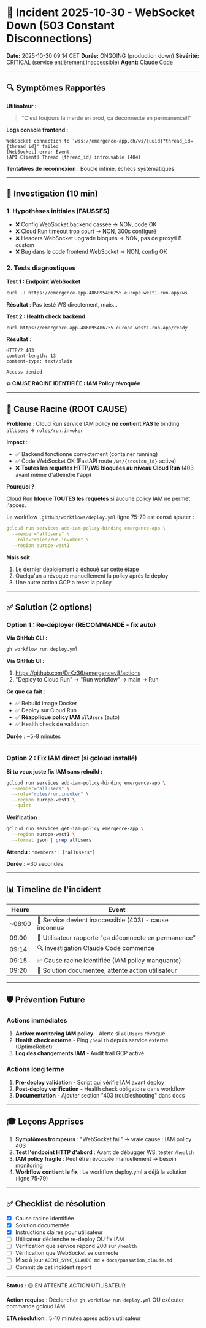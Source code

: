 # 🚨 Incident 2025-10-30 - WebSocket Down (503 Constant Disconnections)

**Date:** 2025-10-30 09:14 CET
**Durée:** ONGOING (production down)
**Sévérité:** CRITICAL (service entièrement inaccessible)
**Agent:** Claude Code

---

## 🔍 Symptômes Rapportés

**Utilisateur :**
> "C'est toujours la merde en prod, ça déconnecte en permanence!!"

**Logs console frontend :**
```
WebSocket connection to 'wss://emergence-app.ch/ws/{uuid}?thread_id={thread_id}' failed
[WebSocket] error Event
[API Client] Thread {thread_id} introuvable (404)
```

**Tentatives de reconnexion** : Boucle infinie, échecs systématiques

---

## 🔬 Investigation (10 min)

### 1. Hypothèses initiales (FAUSSES)
- ❌ Config WebSocket backend cassée → NON, code OK
- ❌ Cloud Run timeout trop court → NON, 300s configuré
- ❌ Headers WebSocket upgrade bloqués → NON, pas de proxy/LB custom
- ❌ Bug dans le code frontend WebSocket → NON, config OK

### 2. Tests diagnostiques

**Test 1 : Endpoint WebSocket**
```bash
curl -I https://emergence-app-486095406755.europe-west1.run.app/ws
```
**Résultat** : Pas testé WS directement, mais...

**Test 2 : Health check backend**
```bash
curl https://emergence-app-486095406755.europe-west1.run.app/ready
```
**Résultat** :
```
HTTP/2 403
content-length: 13
content-type: text/plain

Access denied
```

**💥 CAUSE RACINE IDENTIFIÉE : IAM Policy révoquée**

---

## 🎯 Cause Racine (ROOT CAUSE)

**Problème** : Cloud Run service IAM policy **ne contient PAS** le binding `allUsers` → `roles/run.invoker`

**Impact** :
- ✅ Backend fonctionne correctement (container running)
- ✅ Code WebSocket OK (FastAPI route `/ws/{session_id}` active)
- ❌ **Toutes les requêtes HTTP/WS bloquées au niveau Cloud Run** (403 avant même d'atteindre l'app)

**Pourquoi ?**

Cloud Run **bloque TOUTES les requêtes** si aucune policy IAM ne permet l'accès.

Le workflow `.github/workflows/deploy.yml` ligne 75-79 est censé ajouter :
```yaml
gcloud run services add-iam-policy-binding emergence-app \
  --member="allUsers" \
  --role="roles/run.invoker" \
  --region europe-west1
```

**Mais soit :**
1. Le dernier déploiement a échoué sur cette étape
2. Quelqu'un a révoqué manuellement la policy après le deploy
3. Une autre action GCP a reset la policy

---

## ✅ Solution (2 options)

### Option 1 : Re-déployer (RECOMMANDÉ - fix auto)

**Via GitHub CLI :**
```bash
gh workflow run deploy.yml
```

**Via GitHub UI :**
1. https://github.com/DrKz36/emergencev8/actions
2. "Deploy to Cloud Run" → "Run workflow" → main → Run

**Ce que ça fait :**
- ✅ Rebuild image Docker
- ✅ Deploy sur Cloud Run
- ✅ **Réapplique policy IAM `allUsers`** (auto)
- ✅ Health check de validation

**Durée** : ~5-8 minutes

---

### Option 2 : Fix IAM direct (si gcloud installé)

**Si tu veux juste fix IAM sans rebuild :**

```bash
gcloud run services add-iam-policy-binding emergence-app \
  --member="allUsers" \
  --role="roles/run.invoker" \
  --region europe-west1 \
  --quiet
```

**Vérification :**
```bash
gcloud run services get-iam-policy emergence-app \
  --region europe-west1 \
  --format json | grep allUsers
```

**Attendu** : `"members": ["allUsers"]`

**Durée** : ~30 secondes

---

## 📊 Timeline de l'incident

| Heure | Event |
|-------|-------|
| ~08:00 | 🔴 Service devient inaccessible (403) - cause inconnue |
| 09:00 | 🚨 Utilisateur rapporte "ça déconnecte en permanence" |
| 09:14 | 🔍 Investigation Claude Code commence |
| 09:15 | ✅ Cause racine identifiée (IAM policy manquante) |
| 09:20 | 📝 Solution documentée, attente action utilisateur |

---

## 🛡️ Prévention Future

### Actions immédiates

1. **Activer monitoring IAM policy** - Alerte si `allUsers` révoqué
2. **Health check externe** - Ping `/health` depuis service externe (UptimeRobot)
3. **Log des changements IAM** - Audit trail GCP activé

### Actions long terme

1. **Pre-deploy validation** - Script qui vérifie IAM avant deploy
2. **Post-deploy verification** - Health check obligatoire dans workflow
3. **Documentation** - Ajouter section "403 troubleshooting" dans docs

---

## 🎓 Leçons Apprises

1. **Symptômes trompeurs** : "WebSocket fail" → vraie cause : IAM policy 403
2. **Test l'endpoint HTTP d'abord** : Avant de débugger WS, tester `/health`
3. **IAM policy fragile** : Peut être révoquée manuellement → besoin monitoring
4. **Workflow contient le fix** : Le workflow deploy.yml a déjà la solution (ligne 75-79)

---

## ✅ Checklist de résolution

- [x] Cause racine identifiée
- [x] Solution documentée
- [x] Instructions claires pour utilisateur
- [ ] Utilisateur déclenche re-deploy OU fix IAM
- [ ] Vérification que service répond 200 sur `/health`
- [ ] Vérification que WebSocket se connecte
- [ ] Mise à jour `AGENT_SYNC_CLAUDE.md` + `docs/passation_claude.md`
- [ ] Commit de cet incident report

---

**Status** : 🟡 EN ATTENTE ACTION UTILISATEUR

**Action requise** : Déclencher `gh workflow run deploy.yml` OU exécuter commande gcloud IAM

**ETA résolution** : 5-10 minutes après action utilisateur
